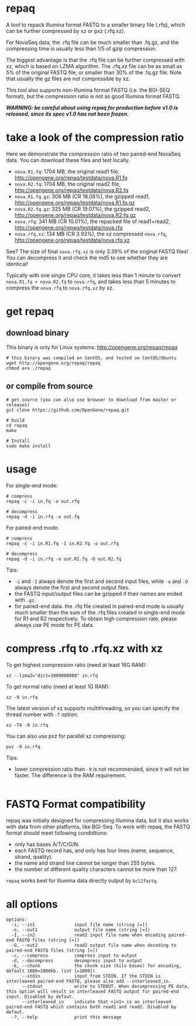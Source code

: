 # repaq
A tool to repack Illumina format FASTQ to a smaller binary file (.rfq), which can be further compressed by xz or pxz (.rfq.xz).   

For NovaSeq data, the .rfq file can be much smaller than .fq.gz, and the compressing time is usually less than 1/5 of gzip compression. 

The biggest advantage is that the .rfq file can be further compressed with xz, which is based on LZMA algorithm. The .rfq.xz file can be as small as 5% of the original FASTQ file, or smaller than 30% of the .fq.gz file. Note that usually the gz files are not compressible by xz.

This tool also supports non-Illumina format FASTQ (i.e. the BGI-SEQ format), but the compression ratio is not as good Illumina format FASTQ.

***WARNING: be careful about using repaq for production before v1.0 is released, since its spec v1.0 has not been frozen.***

# take a look of the compression ratio
Here we demonstrate the compression ratio of two paired-end NovaSeq data. You can download these files and test locally.
* `nova.R1.fq`: 1704 MB, the original read1 file, http://opengene.org/repaq/testdata/nova.R1.fq
* `nova.R2.fq`: 1704 MB, the original read2 file, http://opengene.org/repaq/testdata/nova.R2.fq
* `nova.R1.fq.gz`: 308 MB (CR 18.08%), the gzipped read1, http://opengene.org/repaq/testdata/nova.R1.fq.gz
* `nova.R2.fq.gz`: 325 MB (CR 19.07%), the gzipped read2, http://opengene.org/repaq/testdata/nova.R2.fq.gz
* `nova.rfq`: 341 MB (CR 10.01%), the repacked file of read1+read2, http://opengene.org/repaq/testdata/nova.rfq
* `nova.rfq.xz`: 134 MB (CR 3.93%), the xz compressed `nova.rfq`, http://opengene.org/repaq/testdata/nova.rfq.xz

See? The size of final `nova.rfq.xz` is only 3.39% of the original FASTQ files! You can decompress it and check the md5 to see whether they are identical! 

Typically with one single CPU core, it takes less than 1 minute to convert `nova.R1.fq + nova.R2.fq` to `nova.rfq`, and takes less than 5 minutes to compress the `nova.rfq` to `nova.rfq.xz` by xz.

# get repaq
## download binary 
This binary is only for Linux systems: http://opengene.org/repaq/repaq
```shell
# this binary was compiled on CentOS, and tested on CentOS/Ubuntu
wget http://opengene.org/repaq/repaq
chmod a+x ./repaq
```
## or compile from source
```shell
# get source (you can also use browser to download from master or releases)
git clone https://github.com/OpenGene/repaq.git

# build
cd repaq
make

# Install
sudo make install
```

# usage
For single-end mode:
```shell
# compress
repaq -c -i in.fq -o out.rfq

# decompress
repaq -d -i in.rfq -o out.fq
```

For paired-end mode:
```shell
# compress
repaq -c -i in.R1.fq -I in.R2.fq -o out.rfq

# decompress
repaq -d -i in.rfq -o out.R1.fq -O out.R2.fq
```

Tips:
* `-i` and `-I` always denote the first and second input files, while `-o` and `-O` always denote the first and second output files.
* the FASTQ input/output files can be gzipped if their names are ended with `.gz`.
* for paired-end data. the .rfq file created in paired-end mode is usually much smaller than the sum of the .rfq files created in single-end mode for R1 and R2 respectively. To obtain high compression rate, please always use PE mode for PE data.

# compress .rfq to .rfq.xz with xz
To get highest compression ratio (need at least 16G RAM):
```
xz --lzma2="dict=1000000000" in.rfq
```

To get normal ratio (need at least 1G RAM):
```
xz -9 in.rfq
```

The latest version of xz supports multithreading, so you can specify the thread number with `-T` option:
```
xz -T4 -9 in.rfq
```

You can also use pxz for parallel xz compressing:
```
pxz -9 in.rfq
```

Tips:
* lower compression ratio than `-9` is not recommended, since it will not be faster. The difference is the RAM requirement.
```
```

# FASTQ Format compatibility  
repaq was initially designed for compressing Illumina data, but it also works with data from other platforms, like BGI-Seq. To work with repaq, the FASTQ format should meet following condidtions:
* only has bases A/T/C/G/N.
* each FASTQ record has, and only has four lines (name, sequence, strand, quality).
* the name and strand line cannot be longer than 255 bytes.
* the number of different quality characters cannot be more than 127.

`repaq` works best for Illumina data directly output by `bcl2fastq`.

# all options
```
options:
  -i, --in1               input file name (string [=])
  -o, --out1              output file name (string [=])
  -I, --in2               read2 input file name when encoding paired-end FASTQ files (string [=])
  -O, --out2              read2 output file name when decoding to paired-end FASTQ files (string [=])
  -c, --compress          compress input to output
  -d, --decompress        decompress input to output
  -k, --chunk             the chunk size (kilo bases) for encoding, default 1000=1000kb. (int [=1000])
      --stdin             input from STDIN. If the STDIN is interleaved paired-end FASTQ, please also add --interleaved_in.
      --stdout            write to STDOUT. When decompressing PE data, this option will result in interleaved FASTQ output for paired-end input. Disabled by defaut.
      --interleaved_in    indicate that <in1> is an interleaved paired-end FASTQ which contains both read1 and read2. Disabled by defaut.
  -?, --help              print this message
```
